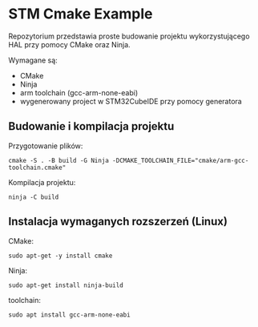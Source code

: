 # STM Cmake Example

Repozytorium przedstawia proste budowanie projektu wykorzystującego HAL przy pomocy CMake oraz Ninja.

Wymagane są:

- CMake
- Ninja
- arm toolchain (gcc-arm-none-eabi)
- wygenerowany project w STM32CubeIDE przy pomocy generatora

## Budowanie i kompilacja projektu

Przygotowanie plików:

```shell
cmake -S . -B build -G Ninja -DCMAKE_TOOLCHAIN_FILE="cmake/arm-gcc-toolchain.cmake"
```

Kompilacja projektu:

```shell
ninja -C build
```

## Instalacja wymaganych rozszerzeń (Linux)

CMake:

```shell
sudo apt-get -y install cmake
```

Ninja:

```shell
sudo apt-get install ninja-build
```

toolchain:

```shell
sudo apt install gcc-arm-none-eabi
```
